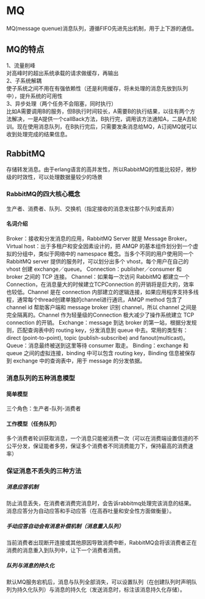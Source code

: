 # MQ  
MQ(message quenue)消息队列，遵循FIFO先进先出机制，用于上下游的通信。  
## MQ的特点  
1、流量削峰  
对高峰时的超出系统承载的请求做缓存，再输出  
2、子系统解耦  
使子系统之间不用在有强依赖性（还是利用缓存，将未处理的消息先放到队列中），提升系统的可用性  
3、异步处理（两个任务不会阻塞，同时执行）  
比如A需要调用B的服务，但B执行时间较长，A需要B的执行结果，以往有两个方法解决，一是A提供一个callBack方法，B执行完，调用该方法通知A，二是A去轮训。现在使用消息队列，在B执行完后，只需要发条消息给MQ，A订阅MQ就可以收到处理完成的结果信息。    
## RabbitMQ  
存储转发消息。由于erlang语言的高并发性，所以RabbitMQ的性能比较好，微秒级的时效性，可以处理数据量较少的场景   
### RabbitMQ的四大核心概念  
生产者、消费者、队列、交换机（指定接收的消息发往那个队列或丢弃）  
#### 名词介绍  
Broker：接收和分发消息的应用，RabbitMQ Server 就是 Message Broker。
Virtual host：出于多租户和安全因素设计的，把 AMQP 的基本组件划分到一个虚拟的分组中，类似于网络中的 namespace 概念。当多个不同的用户使用同一个 RabbitMQ server 提供的服务时，可以划分出多个 vhost，每个用户在自己的 vhost 创建 exchange／queue。
Connection：publisher／consumer 和 broker 之间的 TCP 连接。
Channel：如果每一次访问 RabbitMQ 都建立一个 Connection，在消息量大的时候建立TCPConnection 的开销将是巨大的，效率也较低。Channel 是在 connection 内部建立的逻辑连接，如果应用程序支持多线程，通常每个thread创建单独的channel进行通讯，AMQP method 包含了 channel id 帮助客户端和 message broker 识别 channel，所以 channel 之间是完全隔离的。Channel 作为轻量级的Connection 极大减少了操作系统建立 TCP connection 的开销。 
Exchange：message 到达 broker 的第一站，根据分发规则，匹配查询表中的 routing key，分发消息到 queue 中去。常用的类型有：direct (point-to-point), topic (publish-subscribe) and fanout(multicast)。
Queue：消息最终被送到这里等待 consumer 取走。
Binding：exchange 和 queue 之间的虚拟连接，binding 中可以包含 routing key，Binding 信息被保存到 exchange 中的查询表中，用于 message 的分发依据。

### 消息队列的五种消息模型  
#### 简单模型   
三个角色：生产者-队列-消费者  
#### 工作模型（任务队列）  
多个消费者轮训获取消息，一个消息只能被消费一次（可以在消费端设置信道的不公平分发，保证能者多劳，保证多个消费者不同消费能力下，保持最高的消费速率）
### 保证消息不丢失的三种方法  
##### 消息应答机制  
防止消息丢失，在消费者消费完消息时，会告诉rabbitmq处理完该消息的结果。消息应答分为自动应答和手动应答（在高吞吐量和安全性方面做衡量）。  
##### 手动应答自动会有消息补偿机制（消息重入队列）  
当前消费者出现断开连接或其他原因导致消费中断，RabbitMQ会将该消费者正在消费的消息重入到队列中，让下一个消费者消费。
##### 队列与消息的持久化  
默认MQ服务宕机后，消息与队列全部消失，可以设置队列（在创建队列时声明队列为持久化队列）与消息的持久化（发送消息时，标注该消息持久化存储）。  

